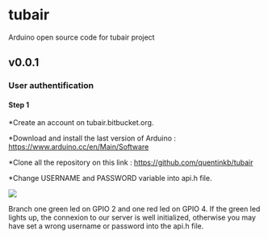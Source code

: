 # tubair
Arduino open source code for tubair project

## v0.0.1
### User authentification
#### Step 1 

*Create an account on tubair.bitbucket.org.

*Download and install the last version of Arduino : https://www.arduino.cc/en/Main/Software

*Clone all the repository on this link : https://github.com/quentinkb/tubair

*Change USERNAME and PASSWORD variable into api.h file.

![](http://nsa38.casimages.com/img/2016/08/17/160817104452784409.png)

Branch one green led on GPIO 2 and one red led on GPIO 4. If the green led lights up, the connexion to our server is well initialized, otherwise you
may have set a wrong username or password into the api.h file. 

